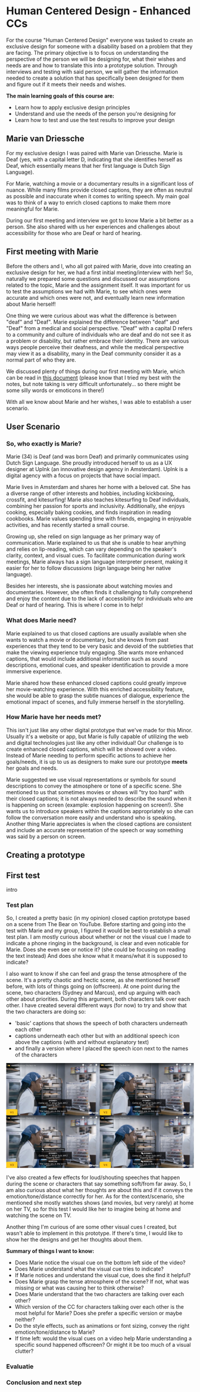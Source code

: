 # Human Centered Design - Enhanced CCs

For the course "Human Centered Design" everyone was tasked to create an exclusive design for someone with a disability based on a problem that they are facing. The primary objective is to focus on understanding the perspective of the person we will be designing for, what their wishes and needs are and how to translate this into a prototype solution. Through interviews and testing with said person, we will gather the information needed to create a solution that has specifically been designed for them and figure out if it meets their needs and wishes.

**The main learning goals of this course are:**
- Learn how to apply exclusive design principles
- Understand and use the needs of the person you're designing for
- Learn how to test and use the test results to improve your design

## Marie van Driessche

For my exclusive design I was paired with Marie van Driessche. Marie is Deaf (yes, with a capital letter D, indicating that she identifies herself as Deaf, which essentially means that her first language is Dutch Sign Language).

For Marie, watching a movie or a documentary results in a significant loss of nuance. While many films provide closed captions, they are often as neutral as possible and inaccurate when it comes to writing speech. My main goal was to think of a way to enrich closed captions to make them more meaningful for Marie.

During our first meeting and interview we got to know Marie a bit better as a person. She also shared with us her experiences and challenges about accessibility for those who are Deaf or hard of hearing.

## First meeting with Marie

Before the others and I, who all got paired with Marie, dove into creating an exclusive design for her, we had a first initial meeting/interview with her! So, naturally we prepared some questions and discussed our assumptions related to the topic, Marie and the assignment itself. It was important for us to test the assumptions we had with Marie, to see which ones were accurate and which ones were not, and eventually learn new information about Marie herself!

One thing we were curious about was what the difference is between "deaf" and "Deaf". Marie explained the difference between "deaf" and "Deaf" from a medical and social perspective. "Deaf" with a capital D refers to a community and culture of individuals who are deaf and do not see it as a problem or disability, but rather embrace their identity. There are various ways people perceive their deafness, and while the medical perspective may view it as a disability, many in the Deaf community consider it as a normal part of who they are.

We discussed plenty of things during our first meeting with Marie, which can be read in [this document](https://docs.google.com/document/d/1LDvOvYqQnEArSfly82C-WOUW9OdvcDLzjdc0qaiFU7Q/edit?usp=sharing) (please know that I tried my best with the notes, but note taking is very difficult unfortunately... so there might be some silly words or emoticons in there!)

With all we know about Marie and her wishes, I was able to establish a user scenario.

## User Scenario
### So, who exactly is Marie?

Marie (34) is Deaf (and was born Deaf) and primarily communicates using Dutch Sign Language. She proudly introduced herself to us as a UX designer at UpInk (an innovative design agency in Amsterdam). UpInk is a digital agency with a focus on projects that have social impact. 

Marie lives in Amsterdam and shares her home with a beloved cat. She has a diverse range of other interests and hobbies, including kickboxing, crossfit, and kitesurfing! Marie also teaches kitesurfing to Deaf individuals, combining her passion for sports and inclusivity. Additionally, she enjoys cooking, especially baking cookies, and finds inspiration in reading cookbooks. Marie values spending time with friends, engaging in enjoyable activities, and has recently started a small course.

Growing up, she relied on sign language as her primary way of communication. Marie explained to us that she is unable to hear anything and relies on lip-reading, which can vary depending on the speaker's clarity, context, and visual cues. To facilitate communication during work meetings, Marie always has a sign language interpreter present, making it easier for her to follow discussions (sign language being her native language).

Besides her interests, she is passionate about watching movies and documentaries. However, she often finds it challenging to fully comprehend and enjoy the content due to the lack of accessibility for individuals who are Deaf or hard of hearing. This is where I come in to help!

### What does Marie need?

Marie explained to us that closed captions are usually available when she wants to watch a movie or documentary, but she knows from past experiences that they tend to be very basic and devoid of the subtleties that make the viewing experience truly engaging. She wants more enhanced captions, that would include additional information such as sound descriptions, emotional cues, and speaker identification to provide a more immersive experience.

Marie shared how these enhanced closed captions could greatly improve her movie-watching experience. With this enriched accessibility feature, she would be able to grasp the subtle nuances of dialogue, experience the emotional impact of scenes, and fully immerse herself in the storytelling.

### How Marie have her needs met?

This isn't just like any other digital prototype that we've made for this Minor. Usually it's a website or app, but Marie is fully capable of utilizing the web and digital technologies just like any other individual! Our challenge is to create enhanced closed captions, which will be showed over a video. Instead of Marie needing to perform specific actions to achieve her goals/needs, it is up to us as designers to make sure our prototype **meets** her goals and needs.

Marie suggested we use visual representations or symbols for sound descriptions to convey the atmosphere or tone of a specific scene. She mentioned to us that sometimes movies or shows will "try too hard" with their closed captions; it is not always needed to describe the sound when it is happening on screen (example: explosion happening on screen!). She wants us to introduce speakers within the captions appropriately so she can follow the conversation more easily and understand who is speaking. Another thing Marie appreciates is when the closed captions are consistent and include an accurate representation of the speech or way something was said by a person on screen.

## Creating a prototype

## First test

intro

### Test plan
So, I created a pretty basic (in my opinion) closed caption prototype based on a scene from The Bear on YouTube. Before starting and going into the test with Marie and my group, I figured it would be best to establish a small test plan. I am mostly curious about whether or not the visual cue I made to indicate a phone ringing in the background, is clear and even noticable for Marie. Does she even see or notice it? (she could be focusing on reading the text instead) And does she know what it means/what it is supposed to indicate? 

I also want to know if she can feel and grasp the tense atmosphere of the scene. It's a pretty chaotic and hectic scene, as she mentioned herself before, with lots of things going on (offscreen). At one point during the scene, two characters (Sydney and Marcus), end up arguing with each other about priorities. During this argument, both characters talk over each other. I have created several different ways (for now) to try and show that the two characters are doing so: 
- 'basic' captions that shows the speech of both characters underneath each other
- captions underneath each other but with an additional speech icon above the captions (with and without explanatory text)
- and finally a version where I placed the speech icon next to the names of the characters

![Different CC ideas to indicate multiple characters speaking over each other](./images/cc-talking_over_eachother-versions.jpg)

I've also created a few effects for loud/shouting speeches that happen during the scene or characters that say something soft/from far away. So, I am also curious about what her thoughts are about this and if it conveys the emotion/tone/distance correctly for her. As for the context/scenario, she mentioned she mostly watches shows (and movies, but very rarely) at home on her TV, so for this test I would like her to imagine being at home and watching the scene on TV. 

Another thing I'm curious of are some other visual cues I created, but wasn't able to implement in this prototype. If there's time, I would like to show her the designs and get her thoughts about them.

**Summary of things I want to know:**
- Does Marie notice the visual cue on the bottom left side of the video?
- Does Marie understand what the visual cue tries to indicate?
- If Marie notices and understand the visual cue, does she find it helpful?
- Does Marie grasp the tense atmosphere of the scene? If not, what was missing or what was causing her to think otherwise?
- Does Marie understand that the two characters are talking over each other?
- Which version of the CC for characters talking over each other is the most helpful for Marie? Does she prefer a specific version or maybe neither?
- Do the style effects, such as animations or font sizing, convey the right emotion/tone/distance to Marie?
- If time left: would the visual cues on a video help Marie understanding a specific sound happened offscreen? Or might it be too much of a visual clutter?

### Evaluatie

### Conclusion and next step

